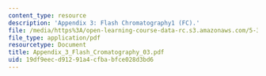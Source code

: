 ```yaml
---
content_type: resource
description: 'Appendix 3: Flash Chromatography1 (FC).'
file: /media/https%3A/open-learning-course-data-rc.s3.amazonaws.com/5-32-intermediate-chemical-experimentation-spring-2003/19df9eecd91291a4cfbabfce028d3bd6_Appendix_3_Flash_Cromatography_03.pdf
file_type: application/pdf
resourcetype: Document
title: Appendix_3_Flash_Cromatography_03.pdf
uid: 19df9eec-d912-91a4-cfba-bfce028d3bd6
---
```


